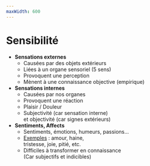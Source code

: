 ```yaml
---
maxWidth: 600
---
```

# Sensibilité
- **Sensations externes** <!--fold-->
  - Causées par des objets extérieurs
  - Liées à un organe sensoriel (5 sens)
  - Provoquent une perception 
  - Mènent à une connaissance objective (empirique)
- **Sensations internes** <!--fold-->
  - Causées par nos organes
  - Provoquent une réaction
  - Plaisir / Douleur
  - Subjectivité (car sensation interne) <br> et objectivité (car signes extérieurs)
- **Sentiments, Affects** <!--fold-->
  - Sentiments, émotions, humeurs, passions...
  - <u>Exemples</u> : amour, haine, <br> tristesse, joie, pitié, etc.
  - Difficiles à transformer en connaissance <br> (Car subjectifs et indicibles)